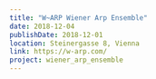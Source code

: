 ```yaml
---
title: "W~ARP Wiener Arp Ensemble"
date: 2018-12-04
publishDate: 2018-12-01
location: Steinergasse 8, Vienna
link: https://w-arp.com/
project: wiener_arp_ensemble
---
```



